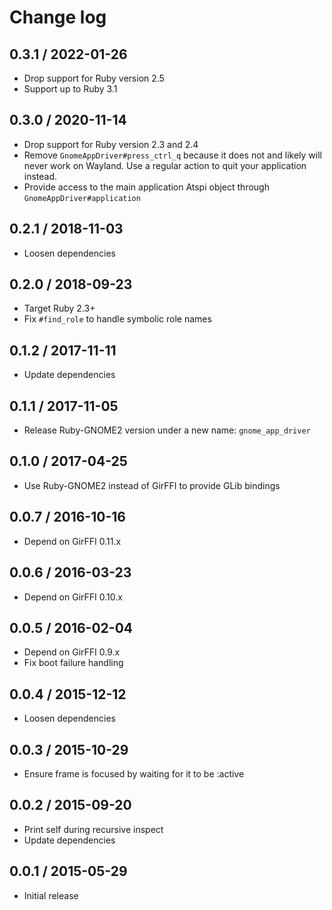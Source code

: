 # Change log

## 0.3.1 / 2022-01-26

* Drop support for Ruby version 2.5
* Support up to Ruby 3.1

## 0.3.0 / 2020-11-14

* Drop support for Ruby version 2.3 and 2.4
* Remove `GnomeAppDriver#press_ctrl_q` because it does not and likely will never
  work on Wayland. Use a regular action to quit your application instead.
* Provide access to the main application Atspi object through `GnomeAppDriver#application`

## 0.2.1 / 2018-11-03

* Loosen dependencies

## 0.2.0 / 2018-09-23

* Target Ruby 2.3+
* Fix `#find_role` to handle symbolic role names

## 0.1.2 / 2017-11-11

* Update dependencies

## 0.1.1 / 2017-11-05

* Release Ruby-GNOME2 version under a new name: `gnome_app_driver`

## 0.1.0 / 2017-04-25

* Use Ruby-GNOME2 instead of GirFFI to provide GLib bindings

## 0.0.7 / 2016-10-16

* Depend on GirFFI 0.11.x

## 0.0.6 / 2016-03-23

* Depend on GirFFI 0.10.x

## 0.0.5 / 2016-02-04

* Depend on GirFFI 0.9.x
* Fix boot failure handling

## 0.0.4 / 2015-12-12

* Loosen dependencies

## 0.0.3 / 2015-10-29

* Ensure frame is focused by waiting for it to be :active

## 0.0.2 / 2015-09-20

* Print self during recursive inspect
* Update dependencies

## 0.0.1 / 2015-05-29

* Initial release
